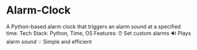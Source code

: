 # Alarm-Clock
A Python-based alarm clock that triggers an alarm sound at a specified time.  Tech Stack: Python, Time, OS  Features: ⏰ Set custom alarms 🔊 Plays alarm sound 💡 Simple and efficient

